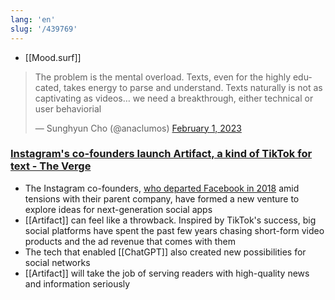 ```yaml
---
lang: 'en'
slug: '/439769'
---
```


- [[Mood.surf]]

<blockquote class="twitter-tweet"><p lang="en" dir="ltr">The problem is the mental overload. Texts, even for the highly educated, takes energy to parse and understand. Texts naturally is not as captivating as videos… we need a breakthrough, either technical or user behaviorial</p>&mdash; Sunghyun Cho (@anaclumos) <a href="https://twitter.com/anaclumos/status/1620707134995587072?ref_src=twsrc%5Etfw">February 1, 2023</a></blockquote>

### [Instagram's co-founders launch Artifact, a kind of TikTok for text - The Verge](https://www.theverge.com/2023/1/31/23579552/artifact-instagram-cofounders-kevin-systrom-mike-krieger-news-app)

- The Instagram co-founders, [who departed Facebook in 2018](https://www.theverge.com/2018/10/15/17979282/kevin-systrom-instagram-quitting-ceo-facebook) amid tensions with their parent company, have formed a new venture to explore ideas for next-generation social apps
- [[Artifact]] can feel like a throwback. Inspired by TikTok's success, big social platforms have spent the past few years chasing short-form video products and the ad revenue that comes with them
- The tech that enabled [[ChatGPT]] also created new possibilities for social networks
- [[Artifact]] will take the job of serving readers with high-quality news and information seriously
